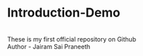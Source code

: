 # Introduction-Demo
<br>
These is my first official repository on Github
<br>
Author - Jairam Sai Praneeth 
